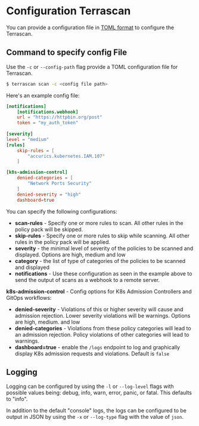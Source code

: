 # Configuration Terrascan

You can provide a configuration file in [TOML format](https://toml.io/en/) to configure the Terrascan.


## Command to specify config File

Use the `-c` or `--config-path` flag provide a TOML configuration file for Terrascan.

``` Bash
$ terrascan scan -c <config file path>
```

 Here's an example config file:

``` TOML
[notifications]
    [notifications.webhook]
    url = "https://httpbin.org/post"
    token = "my_auth_token"
   
[severity]
level = "medium"
[rules]
    skip-rules = [
        "accurics.kubernetes.IAM.107"
    ]

[k8s-admission-control]
    denied-categories = [
        "Network Ports Security"
    ]
    denied-severity = "high"
    dashboard=true

```

You can specify the following configurations:

*  **scan-rules** - Specify one or more rules to scan. All other rules in the policy pack will be skipped.
*  **skip-rules** - Specify one or more rules to skip while scanning. All other rules in the policy pack will be applied.
*  **severity** - the minimal level of severity of the policies to be scanned and displayed. Options are high, medium and low
*  **category** - the list of type of categories of the policies to be scanned and displayed
*  **notifications** - Use these configuration as seen in the example above to send the output of scans as a webhook to a remote server. 


**k8s-admission-control** - Config options for K8s Admission Controllers and GitOps workflows:

*  **denied-severity** - Violations of this or higher severity will cause and admission rejection. Lower severity violations will be warnings. Options are high, medium. and low
*  **denied-categories** - Violations from these policy categories will lead to an admission rejection. Policy violations of other categories will lead to warnings.
*  **dashboard=true** - enable the `/logs` endpoint to log and graphically display K8s admission requests and violations. Default is `false`


## Logging
Logging can be configured by using the `-l` or `--log-level` flags with possible values being: debug, info, warn, error, panic, or fatal. This defaults to "info".

In addition to the default "console" logs, the logs can be configured to be output in JSON by using the `-x` or `--log-type` flag with the value of `json`.
